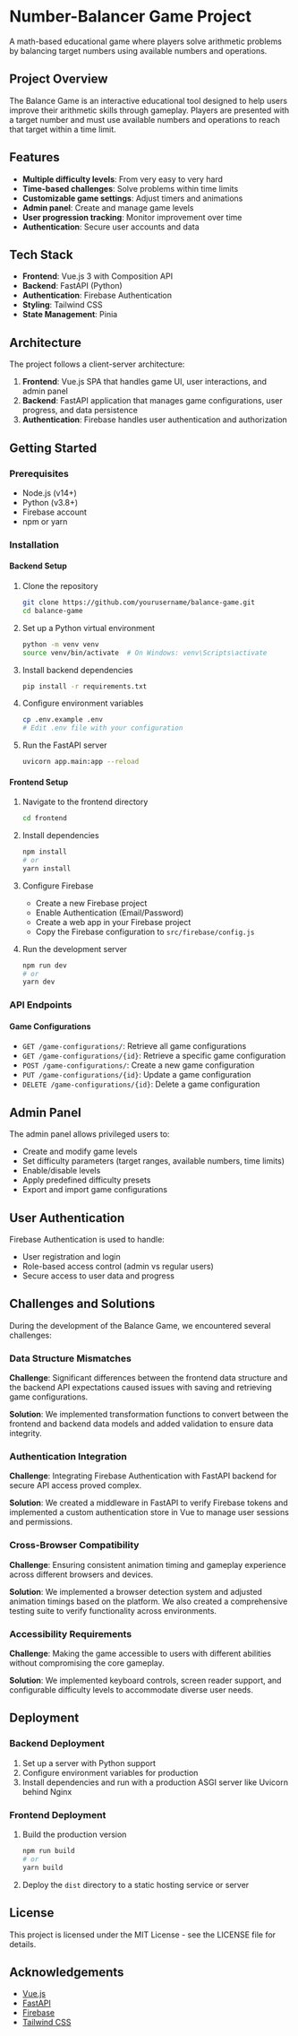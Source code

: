 # Number-Balancer Game Project

A math-based educational game where players solve arithmetic problems by balancing target numbers using available numbers and operations.

## Project Overview

The Balance Game is an interactive educational tool designed to help users improve their arithmetic skills through gameplay. Players are presented with a target number and must use available numbers and operations to reach that target within a time limit.

## Features

- **Multiple difficulty levels**: From very easy to very hard
- **Time-based challenges**: Solve problems within time limits
- **Customizable game settings**: Adjust timers and animations
- **Admin panel**: Create and manage game levels
- **User progression tracking**: Monitor improvement over time
- **Authentication**: Secure user accounts and data

## Tech Stack

- **Frontend**: Vue.js 3 with Composition API
- **Backend**: FastAPI (Python)
- **Authentication**: Firebase Authentication
- **Styling**: Tailwind CSS
- **State Management**: Pinia

## Architecture

The project follows a client-server architecture:

1. **Frontend**: Vue.js SPA that handles game UI, user interactions, and admin panel
2. **Backend**: FastAPI application that manages game configurations, user progress, and data persistence
3. **Authentication**: Firebase handles user authentication and authorization

## Getting Started

### Prerequisites

- Node.js (v14+)
- Python (v3.8+)
- Firebase account
- npm or yarn

### Installation

#### Backend Setup

1. Clone the repository

   ```bash
   git clone https://github.com/yourusername/balance-game.git
   cd balance-game
   ```

2. Set up a Python virtual environment

   ```bash
   python -m venv venv
   source venv/bin/activate  # On Windows: venv\Scripts\activate
   ```

3. Install backend dependencies

   ```bash
   pip install -r requirements.txt
   ```

4. Configure environment variables

   ```bash
   cp .env.example .env
   # Edit .env file with your configuration
   ```

5. Run the FastAPI server
   ```bash
   uvicorn app.main:app --reload
   ```

#### Frontend Setup

1. Navigate to the frontend directory

   ```bash
   cd frontend
   ```

2. Install dependencies

   ```bash
   npm install
   # or
   yarn install
   ```

3. Configure Firebase

   - Create a new Firebase project
   - Enable Authentication (Email/Password)
   - Create a web app in your Firebase project
   - Copy the Firebase configuration to `src/firebase/config.js`

4. Run the development server
   ```bash
   npm run dev
   # or
   yarn dev
   ```

### API Endpoints

#### Game Configurations

- `GET /game-configurations/`: Retrieve all game configurations
- `GET /game-configurations/{id}`: Retrieve a specific game configuration
- `POST /game-configurations/`: Create a new game configuration
- `PUT /game-configurations/{id}`: Update a game configuration
- `DELETE /game-configurations/{id}`: Delete a game configuration

## Admin Panel

The admin panel allows privileged users to:

- Create and modify game levels
- Set difficulty parameters (target ranges, available numbers, time limits)
- Enable/disable levels
- Apply predefined difficulty presets
- Export and import game configurations

## User Authentication

Firebase Authentication is used to handle:

- User registration and login
- Role-based access control (admin vs regular users)
- Secure access to user data and progress

## Challenges and Solutions

During the development of the Balance Game, we encountered several challenges:

### Data Structure Mismatches

**Challenge**: Significant differences between the frontend data structure and the backend API expectations caused issues with saving and retrieving game configurations.

**Solution**: We implemented transformation functions to convert between the frontend and backend data models and added validation to ensure data integrity.

### Authentication Integration

**Challenge**: Integrating Firebase Authentication with FastAPI backend for secure API access proved complex.

**Solution**: We created a middleware in FastAPI to verify Firebase tokens and implemented a custom authentication store in Vue to manage user sessions and permissions.

### Cross-Browser Compatibility

**Challenge**: Ensuring consistent animation timing and gameplay experience across different browsers and devices.

**Solution**: We implemented a browser detection system and adjusted animation timings based on the platform. We also created a comprehensive testing suite to verify functionality across environments.

### Accessibility Requirements

**Challenge**: Making the game accessible to users with different abilities without compromising the core gameplay.

**Solution**: We implemented keyboard controls, screen reader support, and configurable difficulty levels to accommodate diverse user needs.

## Deployment

### Backend Deployment

1. Set up a server with Python support
2. Configure environment variables for production
3. Install dependencies and run with a production ASGI server like Uvicorn behind Nginx

### Frontend Deployment

1. Build the production version

   ```bash
   npm run build
   # or
   yarn build
   ```

2. Deploy the `dist` directory to a static hosting service or server

## License

This project is licensed under the MIT License - see the LICENSE file for details.

## Acknowledgements

- [Vue.js](https://vuejs.org/)
- [FastAPI](https://fastapi.tiangolo.com/)
- [Firebase](https://firebase.google.com/)
- [Tailwind CSS](https://tailwindcss.com/)
